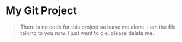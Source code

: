 # My Git Project

> There is no code for this project so leave me alone. I am the file talking to you now. I just want to die. please delete me.